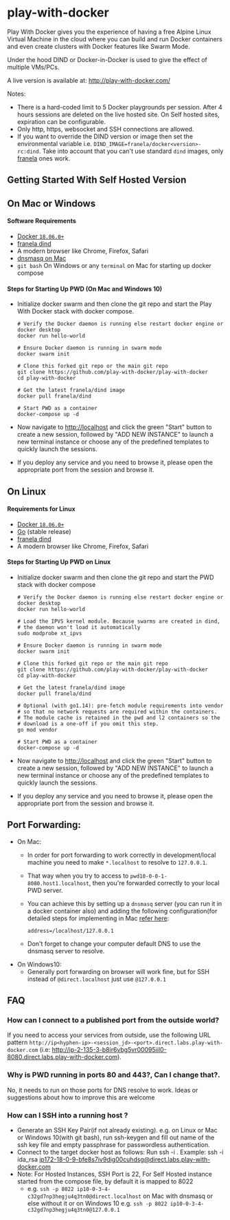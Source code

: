 # play-with-docker

Play With Docker gives you the experience of having a free Alpine Linux Virtual Machine in the cloud
where you can build and run Docker containers and even create clusters with Docker features like Swarm Mode.

Under the hood DIND or Docker-in-Docker is used to give the effect of multiple VMs/PCs.

A live version is available at: http://play-with-docker.com/

Notes:

* There is a hard-coded limit to 5 Docker playgrounds per session. After 4 hours sessions are deleted on the live hosted site. On Self hosted sites, expiration can be configurable.
* Only http, https, websocket and SSH connections are allowed.
* If you want to override the DIND version or image then set the environmental variable i.e.
  `DIND_IMAGE=franela/docker<version>-rc:dind`. Take into account that you can't use standard `dind` images, only [franela](https://hub.docker.com/r/franela/) ones work.

## Getting Started With Self Hosted Version
## On Mac or Windows
#### Software Requirements
* [Docker `18.06.0+`](https://docs.docker.com/install/)
* [franela dind](https://hub.docker.com/r/franela/dind)
* A modern browser like Chrome, Firefox, Safari
* [dnsmasq on Mac](https://formulae.brew.sh/formula/dnsmasq)
* `git bash` On Windows or any `terminal` on Mac for starting up docker compose

#### Steps for Starting Up PWD (On Mac and Windows 10)
- Initialize docker swarm and then clone the git repo and start the Play With Docker stack with docker compose. 
  ```
  # Verify the Docker daemon is running else restart docker engine or docker desktop 
  docker run hello-world

  # Ensure Docker daemon is running in swarm mode
  docker swarm init

  # Clone this forked git repo or the main git repo
  git clone https://github.com/play-with-docker/play-with-docker
  cd play-with-docker

  # Get the latest franela/dind image
  docker pull franela/dind

  # Start PWD as a container
  docker-compose up -d

  ```
- Now navigate to [http://localhost](http://localhost) and click the green "Start" button
to create a new session, followed by "ADD NEW INSTANCE" to launch a new terminal instance or choose any of the predefined templates to quickly launch the sessions.

- If you deploy any service and you need to browse it, please open the appropriate port from the session and browse it.

## On Linux
#### Requirements for Linux

* [Docker `18.06.0+`](https://docs.docker.com/install/)
* [Go](https://golang.org/dl/) (stable release)
* [franela dind](https://hub.docker.com/r/franela/dind)
* A modern browser like Chrome, Firefox, Safari

#### Steps for Starting Up PWD on Linux
- Initialize docker swarm and then clone the git repo and start the PWD stack with docker compose
  ```
  # Verify the Docker daemon is running else restart docker engine or docker desktop 
  docker run hello-world
  
  # Load the IPVS kernel module. Because swarms are created in dind,
  # the daemon won't load it automatically
  sudo modprobe xt_ipvs

  # Ensure Docker daemon is running in swarm mode
  docker swarm init

  # Clone this forked git repo or the main git repo
  git clone https://github.com/play-with-docker/play-with-docker
  cd play-with-docker

  # Get the latest franela/dind image
  docker pull franela/dind

  # Optional (with go1.14): pre-fetch module requirements into vendor
  # so that no network requests are required within the containers.
  # The module cache is retained in the pwd and l2 containers so the
  # download is a one-off if you omit this step.
  go mod vendor
  
  # Start PWD as a container
  docker-compose up -d

  ```
- Now navigate to [http://localhost](http://localhost) and click the green "Start" button
to create a new session, followed by "ADD NEW INSTANCE" to launch a new terminal instance or choose any of the predefined templates to quickly launch the sessions.

- If you deploy any service and you need to browse it, please open the appropriate port from the session and browse it.

## Port Forwarding: 
- On Mac:
  -   In order for port forwarding to work correctly in development/local machine you need to make `*.localhost` to resolve to `127.0.0.1`. 
  -   That way when you try to access to `pwd10-0-0-1-8080.host1.localhost`, then you're forwarded correctly to your local PWD server.
  -  You can achieve this by setting up a `dnsmasq` server (you can run it in a docker container also) and adding the following configuration(for detailed steps for implementing in Mac [refer here](https://hedichaibi.com/how-to-setup-wildcard-dev-domains-with-dnsmasq-on-a-mac/):

      ```
      address=/localhost/127.0.0.1
      ```
  - Don't forget to change your computer default DNS to use the dnsmasq server to resolve.
- On Windows10:
  -  Generally port forwarding on browser will work fine, but for SSH instead of `@direct.localhost` just use `@127.0.0.1`
 

## FAQ

### How can I connect to a published port from the outside world?

If you need to access your services from outside, use the following URL pattern `http://ip<hyphen-ip>-<session_jd>-<port>.direct.labs.play-with-docker.com` (i.e: http://ip-2-135-3-b8ir6vbg5vr00095iil0-8080.direct.labs.play-with-docker.com).

### Why is PWD running in ports 80 and 443?, Can I change that?.

No, it needs to run on those ports for DNS resolve to work. Ideas or suggestions about how to improve this
are welcome

### How can I SSH into a running host ?
- Generate an SSH Key Pair(if not already existing). e.g. on Linux or Mac or Windows 10(with git bash), run ssh-keygen and fill out name of the ssh key file and empty passphrase for passwordless authentication.
- Connect to the target docker host as follows: Run ssh -i <File name entered in first step> <docker ssh address>. Example: ssh -i ida_rsa ip172-18-0-9-bfe8s7iv9dig00cuhdsg@direct.labs.play-with-docker.com
- Note: For Hosted Instances, SSH Port is 22, For Self Hosted instance started from the compose file, by default it is mapped to 8022
  - e.g. `ssh -p 8022 ip10-0-3-4-c32gd7np3hegju4q3tn0@direct.localhost` on Mac with dnsmasq or else without it or on Windows 10 e.g. `ssh -p 8022 ip10-0-3-4-c32gd7np3hegju4q3tn0@127.0.0.1`
